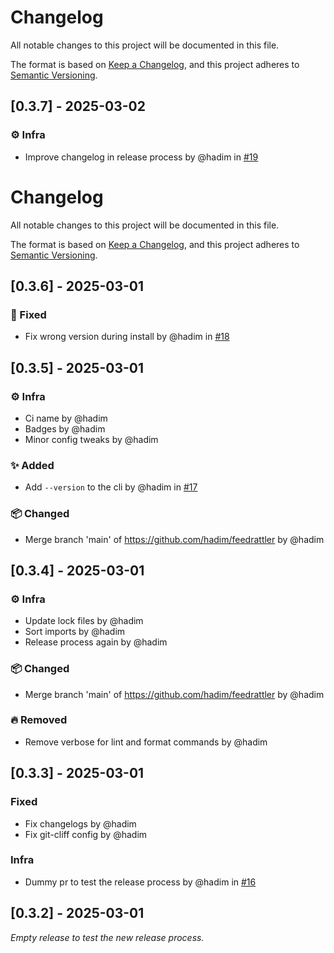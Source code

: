 <!-- markdownlint-disable MD024 -->
<!-- markdownlint-disable MD012 -->

# Changelog

All notable changes to this project will be documented in this file.

The format is based on [Keep a Changelog](https://keepachangelog.com/en/1.0.0/),
and this project adheres to [Semantic Versioning](https://semver.org/spec/v2.0.0.html).

## [0.3.7] - 2025-03-02

### ⚙️ Infra

- Improve changelog in release process by @hadim in [#19](https://github.com/hadim/feedrattler/pull/19)


<!-- markdownlint-disable MD024 -->
<!-- markdownlint-disable MD012 -->
<!-- markdownlint-disable MD034 -->

# Changelog

All notable changes to this project will be documented in this file.

The format is based on [Keep a Changelog](https://keepachangelog.com/en/1.0.0/),
and this project adheres to [Semantic Versioning](https://semver.org/spec/v2.0.0.html).

## [0.3.6] - 2025-03-01

### 🐛 Fixed

- Fix wrong version during install by @hadim in [#18](https://github.com/hadim/feedrattler/pull/18)

## [0.3.5] - 2025-03-01

### ⚙️ Infra

- Ci name by @hadim
- Badges by @hadim
- Minor config tweaks by @hadim

### ✨ Added

- Add `--version` to the cli by @hadim in [#17](https://github.com/hadim/feedrattler/pull/17)

### 📦 Changed

- Merge branch 'main' of https://github.com/hadim/feedrattler by @hadim

## [0.3.4] - 2025-03-01

### ⚙️ Infra

- Update lock files by @hadim
- Sort imports by @hadim
- Release process again by @hadim

### 📦 Changed

- Merge branch 'main' of https://github.com/hadim/feedrattler by @hadim

### 🔥 Removed

- Remove verbose for lint and format commands by @hadim

## [0.3.3] - 2025-03-01

### Fixed

- Fix changelogs by @hadim
- Fix git-cliff config by @hadim

### Infra

- Dummy pr to test the release process by @hadim in [#16](https://github.com/hadim/feedrattler/pull/16)

## [0.3.2] - 2025-03-01

_Empty release to test the new release process._
